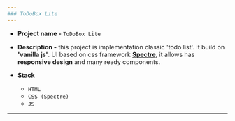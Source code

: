```yaml
---
### ToDoBox Lite
---
```



+ **Project name -** `ToDoBox Lite`

+ **Description -** this project is implementation classic 'todo list'. It build on **'vanilla js'**. UI based on css framework **[Spectre](https://picturepan2.github.io/spectre/index.html)**, it allows has **responsive design** and many ready components.


+ **Stack**
   - `HTML`
   - `CSS (Spectre)`
   - `JS`

---
